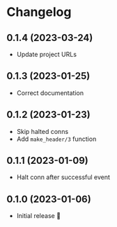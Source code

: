 # Changelog

## 0.1.4 (2023-03-24)

- Update project URLs

## 0.1.3 (2023-01-25)

- Correct documentation

## 0.1.2 (2023-01-23)

- Skip halted conns
- Add `make_header/3` function

## 0.1.1 (2023-01-09)

- Halt conn after successful event

## 0.1.0 (2023-01-06)

- Initial release :tada:
